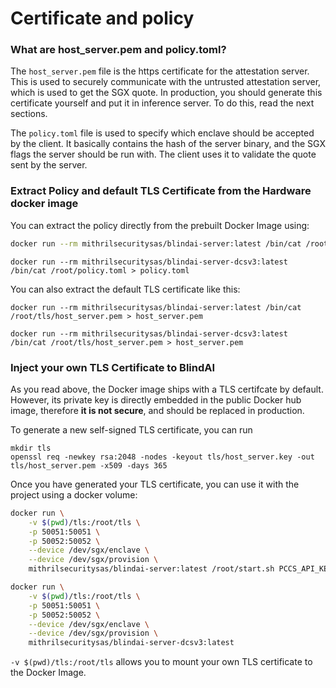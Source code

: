 # Certificate and policy

### What are host_server.pem and policy.toml?

The `host_server.pem` file is the https certificate for the attestation server. This is used to securely communicate with the untrusted attestation server, which is used to get the SGX quote. In production, you should generate this certificate yourself and put it in inference server. To do this, read the next sections.

The `policy.toml` file is used to specify which enclave should be accepted by the client. It basically contains the hash of the server binary, and the SGX flags the server should be run with. The client uses it to validate the quote sent by the server.

### Extract Policy and default TLS Certificate from the Hardware docker image

You can extract the policy directly from the prebuilt Docker Image using:



```bash
docker run --rm mithrilsecuritysas/blindai-server:latest /bin/cat /root/policy.toml > policy.toml
```



```
docker run --rm mithrilsecuritysas/blindai-server-dcsv3:latest /bin/cat /root/policy.toml > policy.toml
```



You can also extract the default TLS certificate like this:



```
docker run --rm mithrilsecuritysas/blindai-server:latest /bin/cat /root/tls/host_server.pem > host_server.pem
```



```
docker run --rm mithrilsecuritysas/blindai-server-dcsv3:latest /bin/cat /root/tls/host_server.pem > host_server.pem
```



### Inject your own TLS Certificate to BlindAI

As you read above, the Docker image ships with a TLS certifcate by default. However, its private key is directly embedded in the public Docker hub image, therefore **it is not secure**, and should be replaced in production.

To generate a new self-signed TLS certificate, you can run

```
mkdir tls
openssl req -newkey rsa:2048 -nodes -keyout tls/host_server.key -out tls/host_server.pem -x509 -days 365
```

Once you have generated your TLS certificate, you can use it with the project using a docker volume:



```bash
docker run \
    -v $(pwd)/tls:/root/tls \
    -p 50051:50051 \
    -p 50052:50052 \
    --device /dev/sgx/enclave \
    --device /dev/sgx/provision \
    mithrilsecuritysas/blindai-server:latest /root/start.sh PCCS_API_KEY
```



```bash
docker run \
    -v $(pwd)/tls:/root/tls \
    -p 50051:50051 \
    -p 50052:50052 \
    --device /dev/sgx/enclave \
    --device /dev/sgx/provision \
    mithrilsecuritysas/blindai-server-dcsv3:latest
```



`-v $(pwd)/tls:/root/tls` allows you to mount your own TLS certificate to the Docker Image.&#x20;
